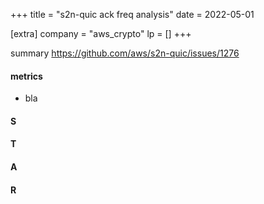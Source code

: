 +++
title = "s2n-quic ack freq analysis"
date = 2022-05-01

[extra]
company = "aws_crypto"
lp = []
+++

summary
https://github.com/aws/s2n-quic/issues/1276

#### metrics
- bla

#### S

#### T

#### A

#### R

